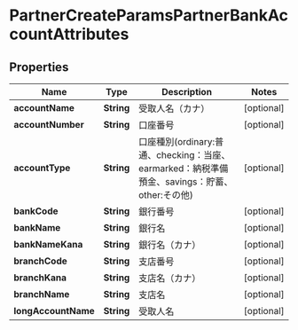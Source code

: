 

# PartnerCreateParamsPartnerBankAccountAttributes


## Properties

Name | Type | Description | Notes
------------ | ------------- | ------------- | -------------
**accountName** | **String** | 受取人名（カナ） |  [optional]
**accountNumber** | **String** | 口座番号 |  [optional]
**accountType** | **String** | 口座種別(ordinary:普通、checking：当座、earmarked：納税準備預金、savings：貯蓄、other:その他) |  [optional]
**bankCode** | **String** | 銀行番号 |  [optional]
**bankName** | **String** | 銀行名 |  [optional]
**bankNameKana** | **String** | 銀行名（カナ） |  [optional]
**branchCode** | **String** | 支店番号 |  [optional]
**branchKana** | **String** | 支店名（カナ） |  [optional]
**branchName** | **String** | 支店名 |  [optional]
**longAccountName** | **String** | 受取人名 |  [optional]



